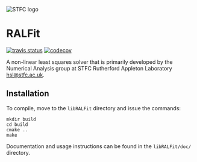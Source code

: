 ![STFC logo](http://www.stfc.ac.uk/stfc/includes/themes/MuraSTFC/assets/legacy/2473_web_2.png)

# RALFit

[![travis status](https://travis-ci.org/ralna/RALFit.svg?branch=master)](https://travis-ci.org/ralna/RALFit)
[![codecov](https://codecov.io/gh/ralna/RALFit/branch/master/graph/badge.svg)](https://codecov.io/gh/ralna/RALFit)

A non-linear least squares solver that is primarily developed by the Numerical Analysis group at STFC Rutherford Appleton Laboratory hsl@stfc.ac.uk.

## Installation

To compile, move to the `libRALFit` directory and issue the commands:
```
mkdir build
cd build
cmake ..
make
```

Documentation and usage instructions can be found in the `libRALFit/doc/` directory.
